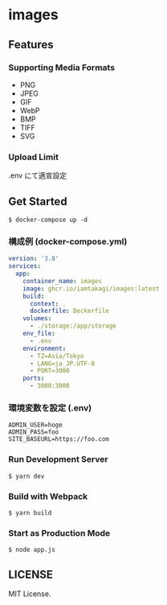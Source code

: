 # images

## Features

### Supporting Media Formats
- PNG 
- JPEG 
- GIF
- WebP
- BMP
- TIFF 
- SVG

### Upload Limit
.env にて適宣設定

## Get Started
```console
$ docker-compose up -d
```

### 構成例 (docker-compose.yml)
```yml
version: '3.8'
services:
  app:
    container_name: images
    image: ghcr.io/iamtakagi/images:latest
    build: 
      context: .
      dockerfile: Dockerfile
    volumes:
      - ./storage:/app/storage
    env_file:
      - .env
    environment:
      - TZ=Asia/Tokyo
      - LANG=ja_JP.UTF-8
      - PORT=3000
    ports:
      - 3000:3000
```

### 環境変数を設定 (.env)
```env
ADMIN_USER=hoge
ADMIN_PASS=foo
SITE_BASEURL=https://foo.com
```

### Run Development Server
```console
$ yarn dev
```

### Build with Webpack
```console
$ yarn build
```

### Start as Production Mode
```console
$ node app.js
```

## LICENSE
MIT License.